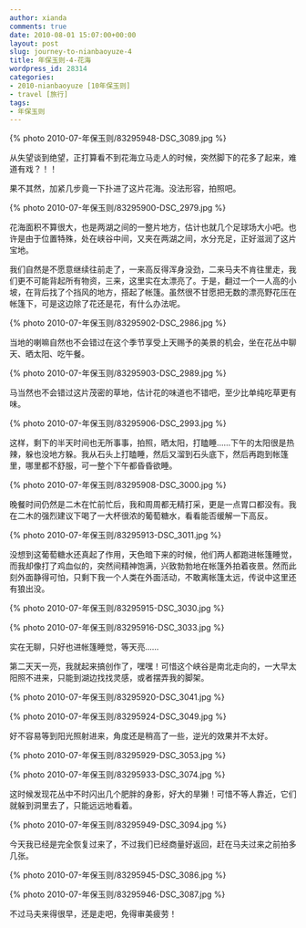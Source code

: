 ```yaml
---
author: xianda
comments: true
date: 2010-08-01 15:07:00+00:00
layout: post
slug: journey-to-nianbaoyuze-4
title: 年保玉则-4-花海
wordpress_id: 28314
categories:
- 2010-nianbaoyuze [10年保玉则]
- travel [旅行]
tags:
- 年保玉则
---
```


{% photo 2010-07-年保玉则/83295948-DSC_3089.jpg %}

从失望谈到绝望，正打算看不到花海立马走人的时候，突然脚下的花多了起来，难道有戏？！！

果不其然，加紧几步竟一下扑进了这片花海。没法形容，拍照吧。

 <!-- more -->

{% photo 2010-07-年保玉则/83295900-DSC_2979.jpg %}

花海面积不算很大，也是两湖之间的一整片地方，估计也就几个足球场大小吧。也许是由于位置特殊，处在峡谷中间，又夹在两湖之间，水分充足，正好滋润了这片宝地。

我们自然是不愿意继续往前走了，一来高反得浑身没劲，二来马夫不肯往里走，我们更不可能背起所有物资，三来，这里实在太漂亮了。于是，翻过一个一人高的小坡，在背后找了个挡风的地方，搭起了帐篷。虽然很不甘愿把无数的漂亮野花压在帐篷下，可是这边除了花还是花，有什么办法呢。

{% photo 2010-07-年保玉则/83295902-DSC_2986.jpg %}

当地的喇嘛自然也不会错过在这个季节享受上天赐予的美景的机会，坐在花丛中聊天、晒太阳、吃午餐。

{% photo 2010-07-年保玉则/83295903-DSC_2989.jpg %}

马当然也不会错过这片茂密的草地，估计花的味道也不错吧，至少比单纯吃草更有味。

{% photo 2010-07-年保玉则/83295906-DSC_2993.jpg %}

这样，剩下的半天时间也无所事事，拍照，晒太阳，打瞌睡……下午的太阳很是热辣，躲也没地方躲。我从石头上打瞌睡，然后又溜到石头底下，然后再跑到帐篷里，哪里都不舒服，可一整个下午都昏昏欲睡。

{% photo 2010-07-年保玉则/83295908-DSC_3000.jpg %}

晚餐时间仍然是二木在忙前忙后，我和周周都无精打采，更是一点胃口都没有。我在二木的强烈建议下喝了一大杯很浓的葡萄糖水，看看能否缓解一下高反。

{% photo 2010-07-年保玉则/83295913-DSC_3011.jpg %}

没想到这葡萄糖水还真起了作用，天色暗下来的时候，他们两人都跑进帐篷睡觉，而我却像打了鸡血似的，突然间精神饱满，兴致勃勃地在帐篷外拍着夜景。然而此刻外面静得可怕，只剩下我一个人类在外面活动，不敢离帐篷太远，传说中这里还有狼出没。

{% photo 2010-07-年保玉则/83295915-DSC_3030.jpg %}

{% photo 2010-07-年保玉则/83295916-DSC_3033.jpg %}

实在无聊，只好也进帐篷睡觉，等天亮……

第二天天一亮，我就起来搞创作了，嘿嘿！可惜这个峡谷是南北走向的，一大早太阳照不进来，只能到湖边找找灵感，或者摆弄我的脚架。

{% photo 2010-07-年保玉则/83295920-DSC_3041.jpg %}

{% photo 2010-07-年保玉则/83295924-DSC_3049.jpg %}

好不容易等到阳光照射进来，角度还是稍高了一些，逆光的效果并不太好。

{% photo 2010-07-年保玉则/83295929-DSC_3053.jpg %}

{% photo 2010-07-年保玉则/83295933-DSC_3074.jpg %}

这时候发现花丛中不时闪出几个肥胖的身影，好大的旱獭！可惜不等人靠近，它们就躲到洞里去了，只能远远地看着。

{% photo 2010-07-年保玉则/83295949-DSC_3094.jpg %}

今天我已经是完全恢复过来了，不过我们已经商量好返回，赶在马夫过来之前拍多几张。

{% photo 2010-07-年保玉则/83295945-DSC_3086.jpg %}

{% photo 2010-07-年保玉则/83295946-DSC_3087.jpg %}

不过马夫来得很早，还是走吧，免得审美疲劳！

